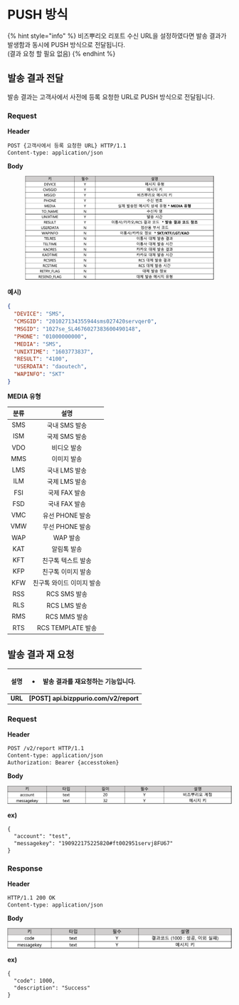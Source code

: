 # PUSH 방식

{% hint style="info" %}
비즈뿌리오 리포트 수신 URL을 설정하였다면 발송 결과가 발생함과 동시에 PUSH 방식으로 전달됩니다.\
(결과 요청 할 필요 없음)
{% endhint %}



## 발송 결과 전달

발송 결과는 고객사에서 사전에 등록 요청한 URL로 PUSH 방식으로 전달됩니다.

### Request

**Header**

```http
POST {고객사에서 등록 요청한 URL} HTTP/1.1
Content-type: application/json
```



**Body**

<figure><img src="../.gitbook/assets/image (13).png" alt=""><figcaption></figcaption></figure>

**예시)**

```json
{
  "DEVICE": "SMS",
  "CMSGID": "201027134355944sms027420servqer0",
  "MSGID": "1027se_SL4676027383600490148",
  "PHONE": "01000000000",
  "MEDIA": "SMS",
  "UNIXTIME": "1603773837",
  "RESULT": "4100",
  "USERDATA": "daoutech",
  "WAPINFO": "SKT"
}
```



**MEDIA 유형**

|  분류 |        설명       |
| :-: | :-------------: |
| SMS |    국내 SMS 발송    |
| ISM |    국제 SMS 발송    |
| VDO |      비디오 발송     |
| MMS |      이미지 발송     |
| LMS |    국내 LMS 발송    |
| ILM |    국제 LMS 발송    |
| FSI |    국제 FAX 발송    |
| FSD |    국내 FAX 발송    |
| VMC |   유선 PHONE 발송   |
| VMW |   무선 PHONE 발송   |
| WAP |      WAP 발송     |
| KAT |      알림톡 발송     |
| KFT |    친구톡 텍스트 발송   |
| KFP |    친구톡 이미지 발송   |
| KFW |  친구톡 와이드 이미지 발송 |
| RSS |    RCS SMS 발송   |
| RLS |    RCS LMS 발송   |
| RMS |    RCS MMS 발송   |
| RTS | RCS TEMPLATE 발송 |





## 발송 결과 재 요청

| **설명**  | <ul><li>발송 결과를 재요청하는 기능입니다.</li></ul>   |
| :-----: | --------------------------------------- |
| **URL** | **\[POST] api.bizppurio.com/v2/report** |

### **Request**

**Header**

```http
POST /v2/report HTTP/1.1
Content-type: application/json
Authorization: Bearer {accesstoken}
```

**Body**

![](<../.gitbook/assets/image (28) (1) (1) (1).png>)

**ex)**

```json5
{
  "account": "test",
  "messagekey": "190922175225820#ft002951servj8FU67"
}
```



### Response

**Header**

```http
HTTP/1.1 200 OK   
Content-type: application/json
```

**Body**

![](<../.gitbook/assets/image (24).png>)

**ex)**

```json5
{
  "code": 1000,
  "description": "Success"
}
```
